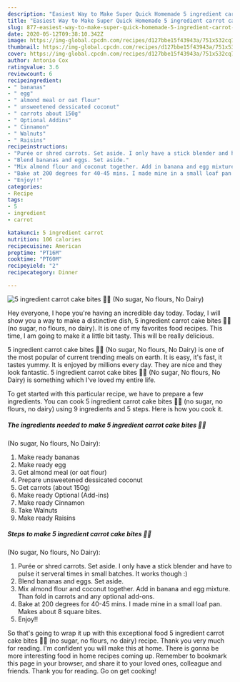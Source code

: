 ```yaml
---
description: "Easiest Way to Make Super Quick Homemade 5 ingredient carrot cake bites 🥕🥕 (No sugar, No flours, No Dairy)"
title: "Easiest Way to Make Super Quick Homemade 5 ingredient carrot cake bites 🥕🥕 (No sugar, No flours, No Dairy)"
slug: 877-easiest-way-to-make-super-quick-homemade-5-ingredient-carrot-cake-bites-no-sugar-no-flours-no-dairy
date: 2020-05-12T09:38:10.342Z
image: https://img-global.cpcdn.com/recipes/d127bbe15f43943a/751x532cq70/5-ingredient-carrot-cake-bites-🥕🥕-no-sugar-no-flours-no-dairy-recipe-main-photo.jpg
thumbnail: https://img-global.cpcdn.com/recipes/d127bbe15f43943a/751x532cq70/5-ingredient-carrot-cake-bites-🥕🥕-no-sugar-no-flours-no-dairy-recipe-main-photo.jpg
cover: https://img-global.cpcdn.com/recipes/d127bbe15f43943a/751x532cq70/5-ingredient-carrot-cake-bites-🥕🥕-no-sugar-no-flours-no-dairy-recipe-main-photo.jpg
author: Antonio Cox
ratingvalue: 3.6
reviewcount: 6
recipeingredient:
- " bananas"
- " egg"
- " almond meal or oat flour"
- " unsweetened dessicated coconut"
- " carrots about 150g"
- " Optional Addins"
- " Cinnamon"
- " Walnuts"
- " Raisins"
recipeinstructions:
- "Purée or shred carrots. Set aside. I only have a stick blender and have to pulse it serveral times in small batches. It works though :)"
- "Blend bananas and eggs. Set aside."
- "Mix almond flour and coconut together. Add in banana and egg mixture. Than fold in carrots and any optional add-ons."
- "Bake at 200 degrees for 40-45 mins. I made mine in a small loaf pan. Makes about 8 square bites."
- "Enjoy!!"
categories:
- Recipe
tags:
- 5
- ingredient
- carrot

katakunci: 5 ingredient carrot 
nutrition: 106 calories
recipecuisine: American
preptime: "PT16M"
cooktime: "PT60M"
recipeyield: "2"
recipecategory: Dinner

---
```



![5 ingredient carrot cake bites 🥕🥕
(No sugar, No flours, No Dairy)](https://img-global.cpcdn.com/recipes/d127bbe15f43943a/751x532cq70/5-ingredient-carrot-cake-bites-🥕🥕-no-sugar-no-flours-no-dairy-recipe-main-photo.jpg)

Hey everyone, I hope you're having an incredible day today. Today, I will show you a way to make a distinctive dish, 5 ingredient carrot cake bites 🥕🥕
(no sugar, no flours, no dairy). It is one of my favorites food recipes. This time, I am going to make it a little bit tasty. This will be really delicious.



5 ingredient carrot cake bites 🥕🥕
(No sugar, No flours, No Dairy) is one of the most popular of current trending meals on earth. It is easy, it's fast, it tastes yummy. It is enjoyed by millions every day. They are nice and they look fantastic. 5 ingredient carrot cake bites 🥕🥕
(No sugar, No flours, No Dairy) is something which I've loved my entire life.


To get started with this particular recipe, we have to prepare a few ingredients. You can cook 5 ingredient carrot cake bites 🥕🥕
(no sugar, no flours, no dairy) using 9 ingredients and 5 steps. Here is how you cook it.

<!--inarticleads1-->

##### The ingredients needed to make 5 ingredient carrot cake bites 🥕🥕
(No sugar, No flours, No Dairy):

1. Make ready  bananas
1. Make ready  egg
1. Get  almond meal (or oat flour)
1. Prepare  unsweetened dessicated coconut
1. Get  carrots (about 150g)
1. Make ready  Optional (Add-ins)
1. Make ready  Cinnamon
1. Take  Walnuts
1. Make ready  Raisins




<!--inarticleads2-->

##### Steps to make 5 ingredient carrot cake bites 🥕🥕
(No sugar, No flours, No Dairy):

1. Purée or shred carrots. Set aside. I only have a stick blender and have to pulse it serveral times in small batches. It works though :)
1. Blend bananas and eggs. Set aside.
1. Mix almond flour and coconut together. Add in banana and egg mixture. Than fold in carrots and any optional add-ons.
1. Bake at 200 degrees for 40-45 mins. I made mine in a small loaf pan. Makes about 8 square bites.
1. Enjoy!!




So that's going to wrap it up with this exceptional food 5 ingredient carrot cake bites 🥕🥕
(no sugar, no flours, no dairy) recipe. Thank you very much for reading. I'm confident you will make this at home. There is gonna be more interesting food in home recipes coming up. Remember to bookmark this page in your browser, and share it to your loved ones, colleague and friends. Thank you for reading. Go on get cooking!
